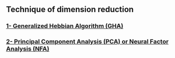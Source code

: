 ## Technique of dimension reduction 

### [1- Generalized Hebbian  Algorithm  (GHA)](https://github.com/madou-sow/OnlineML_ESP32/tree/main/ARDUINO/GHA-PCA/GHA)

### [2- Principal Component Analysis (PCA) or Neural Factor Analysis (NFA)](https://github.com/madou-sow/OnlineML_ESP32/tree/main/ARDUINO/GHA-PCA/PCA)

